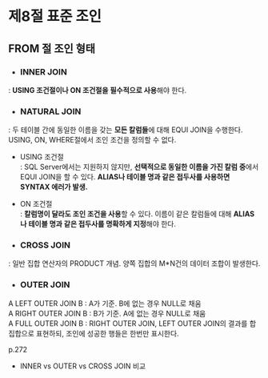 # 제8절 표준 조인
## FROM 절 조인 형태
* ### **INNER JOIN**   
: **USING 조건절이나 ON 조건절을 필수적으로 사용**해야 한다.

* ### NATURAL JOIN  
: 두 테이블 간에 동일한 이름을 갖는 **모든 칼럼들**에 대해 EQUI JOIN을 수행한다. 
USING, ON, WHERE절에서 조인 조건을 정의할 수 없다.

* USING 조건절   
: SQL Server에서는 지원하지 않지만, **선택적으로 동일한 이름을 가진 칼럼 중**에서 EQUI JOIN을 할 수 있다. 
**ALIAS나 테이블 명과 같은 접두사를 사용하면 SYNTAX 에러가 발생.**  

* ON 조건절  
: **칼럼명이 달라도 조인 조건을 사용**할 수 있다. 
이름이 같은 칼럼들에 대해 **ALIAS나 테이블 명과 같은 접두사를 명확하게 지정**해야 한다.  

* ### CROSS JOIN  
: 일반 집합 연산자의 PRODUCT 개념. 양쪽 집합의 M*N건의 데이터 조합이 발생한다.

* ### OUTER JOIN  
A LEFT OUTER JOIN B : A가 기준. B에 없는 경우 NULL로 채움  
A RIGHT OUTER JOIN B : B가 기준. A에 없는 경우 NULL로 채움  
A FULL OUTER JOIN B : RIGHT OUTER JOIN, LEFT OUTER JOIN의 결과를 합집합으로 표현하되, 조인에 성공한 행들은 한번만 표시한다.  

p.272
* INNER vs OUTER vs CROSS JOIN 비교
